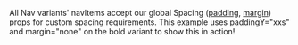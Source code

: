 All Nav variants' navItems accept our global Spacing ([padding](https://playbook.powerapp.cloud/global_props/padding), [margin](https://playbook.powerapp.cloud/global_props/margin)) props for custom spacing requirements. This example uses paddingY="xxs" and margin="none" on the bold variant to show this in action!